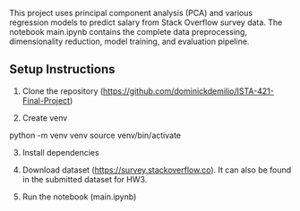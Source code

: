 This project uses principal component analysis (PCA) and various regression models to predict salary from Stack Overflow survey data. The notebook main.ipynb contains the complete data preprocessing, dimensionality reduction, model training, and evaluation pipeline.

## Setup Instructions

1. Clone the repository (https://github.com/dominickdemilio/ISTA-421-Final-Project)

2. Create venv

python -m venv venv
source venv/bin/activate

3. Install dependencies

4. Download dataset (https://survey.stackoverflow.co). It can also be found in the submitted dataset for HW3. 

5. Run the notebook (main.ipynb)